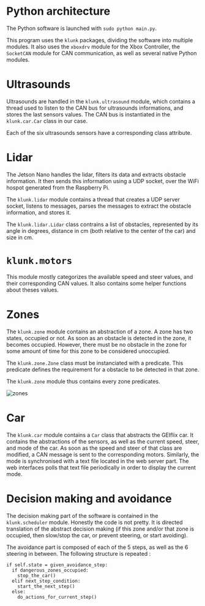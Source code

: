 # Python architecture

The Python software is launched with `sudo python main.py`.

This program uses the `klunk` packages, dividing the software into multiple modules. It also uses the `xboxdrv` module for the Xbox Controller, the `SocketCAN` module for CAN communication, as well as several native Python modules.

# Ultrasounds

Ultrasounds are handled in the `klunk.ultrasound` module, which contains a thread used to listen to the CAN bus for ultrasounds informations, and stores the last sensors values. The CAN bus is instantiated in the `klunk.car.Car` class in our case.

Each of the six ultrasounds sensors have a corresponding class attribute.

# Lidar

The Jetson Nano handles the lidar, filters its data and extracts obstacle information. It then sends this information using a UDP socket, over the WiFi hospot generated from the Raspberry Pi.

The `klunk.lidar` module contains a thread that creates a UDP server socket, listens to messages, parses the messages to extract the obstacle information, and stores it.

The `klunk.lidar.Lidar` class contrains a list of obstacles, represented by its angle in degrees, distance in cm (both relative to the center of the car) and size in cm.

# `klunk.motors`

This module mostly categorizes the available speed and steer values, and their corresponding CAN values. It also contains some helper functions about theses values.

# Zones

The `klunk.zone` module contains an abstraction of a zone. A zone has two states, occupied or not. As soon as an obstacle is detected in the zone, it becomes occupied. However, there must be no obstacle in the zone for some amount of time for this zone to be considered unoccupied.

The `klunk.zone.Zone` class must be instanciated with a predicate. This predicate defines the requirement for a obstacle to be detected in that zone.

The `klunk.zone` module thus contains every zone predicates.

![zones](https://user-images.githubusercontent.com/34137127/149972813-1d52d532-bf90-49a1-921c-5be0a3edd24b.png)

# Car

The `klunk.car` module contains a `Car` class that abstracts the GEIflix car. It contains the abstractions of the sensors, as well as the current speed, steer, and mode of the car. As soon as the speed and steer of that class are modified, a CAN message is sent to the corresponding motors. Similarly, the mode is synchronised with a text file located in the web server part. The web interfaces polls that text file periodically in order to display the current mode.

# Decision making and avoidance

The decision making part of the software is contained in the `klunk.scheduler` module. Honestly the code is not pretty. It is directed translation of the abstract decision making (if this zone and/or that zone is occupied, then slow/stop the car, or prevent steering, or start avoiding).

The avoidance part is composed of each of the 5 steps, as well as the 6 steering in between. The following structure is repeated :
```
if self.state = given_avoidance_step:
  if dangerous_zones_occupied:
    stop_the_car()
  elif next_step_condition:
    start_the_next_step()
  else:
    do_actions_for_current_step()
```
